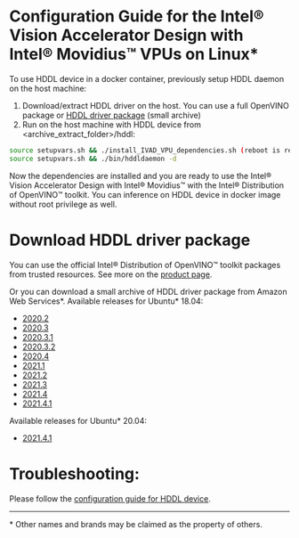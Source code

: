 # Configuration Guide for the Intel® Vision Accelerator Design with Intel® Movidius™ VPUs on Linux*

To use HDDL device in a docker container, previously setup HDDL daemon on the host machine:
1. Download/extract HDDL driver on the host. You can use a full OpenVINO package or [HDDL driver package](#download-hddl-driver-package) (small archive)
2. Run on the host machine with HDDL device from <archive_extract_folder>/hddl: 
```bash
source setupvars.sh && ./install_IVAD_VPU_dependencies.sh (reboot is required) 
source setupvars.sh && ./bin/hddldaemon -d 
```
Now the dependencies are installed and you are ready to use the Intel® Vision Accelerator Design with Intel® Movidius™ with the Intel® Distribution of OpenVINO™ toolkit.
You can inference on HDDL device in docker image without root privilege as well.

# Download HDDL driver package
You can use the official Intel® Distribution of OpenVINO™ toolkit packages from trusted resources.
See more on the [product page](https://software.intel.com/content/www/us/en/develop/tools/openvino-toolkit/choose-download.html).

Or you can download a small archive of HDDL driver package from Amazon Web Services*.
Available releases for Ubuntu* 18.04:

*  [2020.2](https://storage.openvinotoolkit.org/drivers/vpu/hddl/2020.2/hddl_ubuntu18_1076.tgz)
*  [2020.3](https://storage.openvinotoolkit.org/drivers/vpu/hddl/2020.3/hddl_ubuntu18_1167.tgz)
*  [2020.3.1](https://storage.openvinotoolkit.org/drivers/vpu/hddl/2020.3.1/hddl_ubuntu18_1409.tgz)
*  [2020.3.2](https://storage.openvinotoolkit.org/drivers/vpu/hddl/2020.3.2/hddl_ubuntu18_1651.tgz)
*  [2020.4](https://storage.openvinotoolkit.org/drivers/vpu/hddl/2020.4/hddl_ubuntu18_1229.tgz)
*  [2021.1](https://storage.openvinotoolkit.org/drivers/vpu/hddl/2021.1/hddl_ubuntu18_1380.tgz)
*  [2021.2](https://storage.openvinotoolkit.org/drivers/vpu/hddl/2021.2/hddl_ubuntu18_1509.tgz)
*  [2021.3](https://storage.openvinotoolkit.org/drivers/vpu/hddl/2021.3/hddl_ubuntu18_1636.tgz)
*  [2021.4](https://storage.openvinotoolkit.org/drivers/vpu/hddl/2021.4/hddl_ubuntu18_1701.tgz)
*  [2021.4.1](https://storage.openvinotoolkit.org/drivers/vpu/hddl/2021.4.1/hddl_ubuntu18_1701.tgz)

Available releases for Ubuntu* 20.04:
*  [2021.4.1](https://storage.openvinotoolkit.org/drivers/vpu/hddl/2021.4.1/hddl_ubuntu20_1701.tgz)

# Troubleshooting:

Please follow the [configuration guide for HDDL device](https://docs.openvinotoolkit.org/latest/_docs_install_guides_installing_openvino_linux_ivad_vpu.html).

---
\* Other names and brands may be claimed as the property of others.
